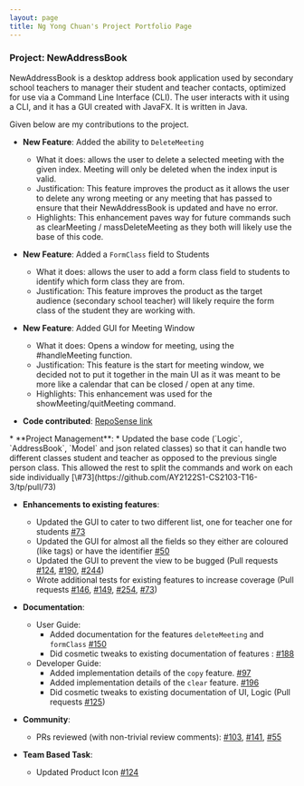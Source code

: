 ```yaml
---
layout: page
title: Ng Yong Chuan's Project Portfolio Page
---
```


### Project: NewAddressBook

NewAddressBook is a desktop address book application used by secondary school teachers to manager their student and teacher contacts, optimized for use via a Command Line Interface (CLI). The user interacts with it using a CLI, and
it has a GUI created with JavaFX. It is written in Java.

Given below are my contributions to the project.

* **New Feature**: Added the ability to `DeleteMeeting`
  * What it does: allows the user to delete a selected meeting with the given index. Meeting will only be deleted when the index input is valid.
  * Justification: This feature improves the product as it allows the user to delete any wrong meeting or any meeting that has passed to ensure that their NewAddressBook is updated and have no error.
  * Highlights: This enhancement paves way for future commands such as clearMeeting / massDeleteMeeting as they both will likely use the base of this code.

* **New Feature**: Added a `FormClass` field to Students
  * What it does: allows the user to add a form class field to students to identify which form class they are from.
  * Justification: This feature improves the product as the target audience (secondary school teacher) will likely require the form class of the student they are working with.

* **New Feature**: Added GUI for Meeting Window
  * What it does: Opens a window for meeting, using the #handleMeeting function.
  * Justification: This feature is the start for meeting window, we decided not to put it together in the main UI as it was meant to be more like a calendar that can be closed / open at any time.
  * Highlights: This enhancement was used for the showMeeting/quitMeeting command.
  
* **Code contributed**: [RepoSense link](https://nus-cs2103-ay2122s1.github.io/tp-dashboard/?search=t16&sort=groupTitle&sortWithin=title&since=2021-09-17&timeframe=commit&mergegroup=&groupSelect=groupByRepos&breakdown=true&checkedFileTypes=docs~functional-code~test-code~other&tabOpen=true&tabType=authorship&tabAuthor=random689&tabRepo=AY2122S1-CS2103-T16-3%2Ftp%5Bmaster%5D&authorshipIsMergeGroup=false&authorshipFileTypes=docs~functional-code~test-code&authorshipIsBinaryFileTypeChecked=false)
<div style="page-break-after: always;"></div>
* **Project Management**:
  * Updated the base code (`Logic`, `AddressBook`, `Model` and json related classes) so that it can handle two different classes student and teacher as opposed to the previous single person class. This allowed the rest to split the commands and work on each side individually [\#73](https://github.com/AY2122S1-CS2103-T16-3/tp/pull/73)

* **Enhancements to existing features**:
    * Updated the GUI to cater to two different list, one for teacher one for students [\#73](https://github.com/AY2122S1-CS2103-T16-3/tp/pull/73)
    * Updated the GUI for almost all the fields so they either are coloured (like tags) or have the identifier [\#50](https://github.com/AY2122S1-CS2103-T16-3/tp/pull/50)
    * Updated the GUI to prevent the view to be bugged (Pull requests [\#124](https://github.com/AY2122S1-CS2103-T16-3/tp/pull/124), [\#190](https://github.com/AY2122S1-CS2103-T16-3/tp/pull/190), [\#244](https://github.com/AY2122S1-CS2103-T16-3/tp/pull/244))
    * Wrote additional tests for existing features to increase coverage (Pull requests [\#146](https://github.com/AY2122S1-CS2103-T16-3/tp/pull/146), [\#149](https://github.com/AY2122S1-CS2103-T16-3/tp/pull/149), [\#254](https://github.com/AY2122S1-CS2103-T16-3/tp/pull/254), [\#73](https://github.com/AY2122S1-CS2103-T16-3/tp/pull/73))

* **Documentation**:
  * User Guide:
    * Added documentation for the features `deleteMeeting` and `formClass` [\#150](https://github.com/AY2122S1-CS2103-T16-3/tp/pull/150)
    * Did cosmetic tweaks to existing documentation of features : [\#188](https://github.com/AY2122S1-CS2103-T16-3/tp/pull/188)
  * Developer Guide:
    * Added implementation details of the `copy` feature. [\#97](https://github.com/AY2122S1-CS2103-T16-3/tp/pull/97)
    * Added implementation details of the `clear` feature. [\#196](https://github.com/AY2122S1-CS2103-T16-3/tp/pull/196)
    * Did cosmetic tweaks to existing documentation of UI, Logic (Pull requests [\#125](https://github.com/AY2122S1-CS2103-T16-3/tp/pull/125))

* **Community**:
  * PRs reviewed (with non-trivial review comments): [\#103](https://github.com/AY2122S1-CS2103-T16-3/tp/pull/103), [\#141](https://github.com/AY2122S1-CS2103-T16-3/tp/pull/141), [\#55](https://github.com/AY2122S1-CS2103-T16-3/tp/pull/55)

* **Team Based Task**:
  * Updated Product Icon [\#124](https://github.com/AY2122S1-CS2103-T16-3/tp/pull/124)
